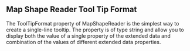 ## Map Shape Reader Tool Tip Format
The ToolTipFormat property of MapShapeReader is the simplest way to create a single-line tooltip. The property is of type string and allow you to display both the value of a single property of the extended data and combination of the values of different extended data properties.

[//]: <keywords:InformationLayer>
